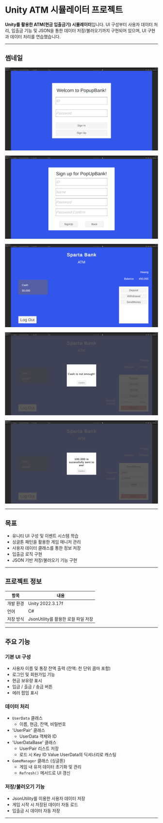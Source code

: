#  Unity ATM 시뮬레이터 프로젝트

**Unity를 활용한 ATM(현금 입출금기) 시뮬레이터**입니다. UI 구성부터 사용자 데이터 처리, 입출금 기능 및 JSON을 통한 데이터 저장/불러오기까지 구현되어 있으며, UI 구현과 데이터 처리를 연습했습니다.

---

## 썸네일

![Cover Image](./Assets/Thumbnail/PopupBankSignIn.PNG)

![Cover Image](./Assets/Thumbnail/PopupBankSignup.PNG)

![Cover Image](./Assets/Thumbnail/PopupBankMain.PNG)

![Cover Image](./Assets/Thumbnail/PopupError.PNG)

![Cover Image](./Assets/Thumbnail/SendMoney.PNG)



---

##  목표

- 유니티 UI 구성 및 이벤트 시스템 학습
- 싱글톤 패턴을 활용한 게임 매니저 관리
- 사용자 데이터 클래스를 통한 정보 저장
- 입출금 로직 구현
- JSON 기반 저장/불러오기 기능 구현

---

##  프로젝트 정보

| 항목 | 내용 |
|------|------|
| 개발 환경 | Unity 2022.3.17f |
| 언어 | C# |
| 저장 방식 | JsonUtility를 활용한 로컬 파일 저장 |

---

##  주요 기능

###  기본 UI 구성
- 사용자 이름 및 통장 잔액 출력 (잔액: 천 단위 콤마 포함)
- 로그인 및 회원가입 기능
- 현금 보유량 표시
- 입금 / 출금 / 송금 버튼
- 에러 팝업 표시

###  데이터 처리
- `UserData` 클래스
    - 이름, 현금, 잔액, 비밀번호
- 'UserPair' 클래스
    - UserData 객체와 ID
- 'UserDataBase' 클래스
    - UserPair 리스트 저장
    - 로드 시 Key ID Value UserData의 딕셔너리로 캐스팅
- `GameManager` 클래스 (싱글톤)
    - 게임 내 유저 데이터 초기화 및 관리
    - `Refresh()` 메서드로 UI 갱신

### 저장/불러오기 기능
- JsonUtility를 이용한 사용자 데이터 저장
- 게임 시작 시 저장된 데이터 자동 로드
- 입출금 시 데이터 자동 저장

---

